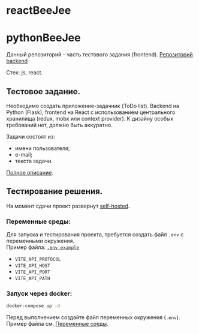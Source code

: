 # reactBeeJee

# pythonBeeJee

Данный репозиторий - часть тестового задания (frontend).
[Репозиторий backend](https://github.com/mkhaikin/pythonBeeJee)

Стек: js, react.

## Тестовое задание.
Необходимо создать приложение-задачник (ToDo list).
Backend на Python (Flask), frontend на React c использованием центрального хранилища (redux, mobx или context provider). К дизайну особых требований нет, должно быть аккуратно.

Задачи состоят из:
- имени пользователя;
- е-mail;
- текста задачи. 

[Полное описание](docs/taskBeeJee.md).


## Тестирование решения.
На момент сдачи проект развернут [self-hosted](https://beejee2.khaykin.app).


### Переменные среды:
Для запуска и тестирования проекта, требуется создать файл `.env` с переменными окружения.\
Пример файла: [`.env.example`](.env.example)

- `VITE_API_PROTOCOL`
- `VITE_API_HOST`
- `VITE_API_PORT`
- `VITE_API_PATH`


### Запуск через docker:
```sh
docker-compose up -d
```
Перед выполнением создайте файл переменных окружения (`.env`).\
Пример файла см. [Переменные среды](#Переменные-среды).
